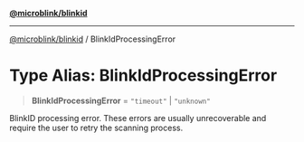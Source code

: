 [**@microblink/blinkid**](../README.md)

***

[@microblink/blinkid](../README.md) / BlinkIdProcessingError

# Type Alias: BlinkIdProcessingError

> **BlinkIdProcessingError** = `"timeout"` \| `"unknown"`

BlinkID processing error. These errors are usually unrecoverable and require
the user to retry the scanning process.
